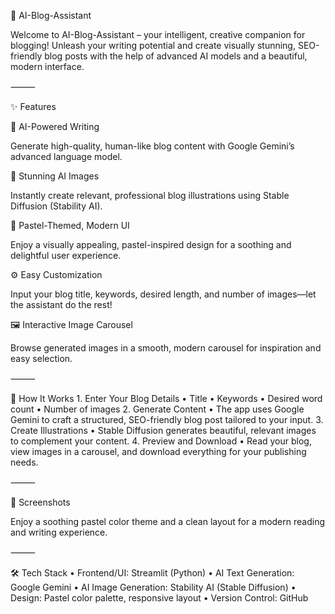🎨 AI-Blog-Assistant

Welcome to AI-Blog-Assistant – your intelligent, creative companion for blogging!
Unleash your writing potential and create visually stunning, SEO-friendly blog posts with the help of advanced AI models and a beautiful, modern interface.

⸻

✨ Features

🧠 AI-Powered Writing

Generate high-quality, human-like blog content with Google Gemini’s advanced language model.

🎨 Stunning AI Images

Instantly create relevant, professional blog illustrations using Stable Diffusion (Stability AI).

🌸 Pastel-Themed, Modern UI

Enjoy a visually appealing, pastel-inspired design for a soothing and delightful user experience.

⚙️ Easy Customization

Input your blog title, keywords, desired length, and number of images—let the assistant do the rest!

🖼️ Interactive Image Carousel

Browse generated images in a smooth, modern carousel for inspiration and easy selection.

⸻

🚀 How It Works
	1.	Enter Your Blog Details
	•	Title
	•	Keywords
	•	Desired word count
	•	Number of images
	2.	Generate Content
	•	The app uses Google Gemini to craft a structured, SEO-friendly blog post tailored to your input.
	3.	Create Illustrations
	•	Stable Diffusion generates beautiful, relevant images to complement your content.
	4.	Preview and Download
	•	Read your blog, view images in a carousel, and download everything for your publishing needs.

⸻

🌈 Screenshots

Enjoy a soothing pastel color theme and a clean layout for a modern reading and writing experience.

⸻

🛠️ Tech Stack
	•	Frontend/UI: Streamlit (Python)
	•	AI Text Generation: Google Gemini
	•	AI Image Generation: Stability AI (Stable Diffusion)
	•	Design: Pastel color palette, responsive layout
	•	Version Control: GitHub

